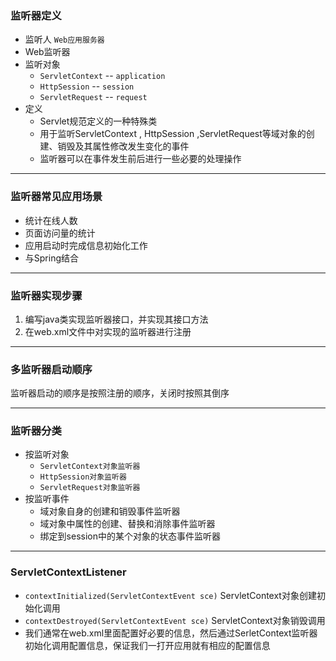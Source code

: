 ### 监听器定义

+ 监听人 `Web应用服务器`
+ Web监听器
+ 监听对象
  - `ServletContext`  -- `application`
  - `HttpSession`  --  `session`
  - `ServletRequest`  -- `request`
+ 定义
  - Servlet规范定义的一种特殊类
  - 用于监听ServletContext , HttpSession ,ServletRequest等域对象的创建、销毁及其属性修改发生变化的事件
  - 监听器可以在事件发生前后进行一些必要的处理操作

-----

### 监听器常见应用场景

+ 统计在线人数
+ 页面访问量的统计
+ 应用启动时完成信息初始化工作
+ 与Spring结合

-----

### 监听器实现步骤

1. 编写java类实现监听器接口，并实现其接口方法
2. 在web.xml文件中对实现的监听器进行注册

-----

### 多监听器启动顺序

监听器启动的顺序是按照注册的顺序，关闭时按照其倒序

----

### 监听器分类

+ 按监听对象
  - `ServletContext对象监听器`
  - `HttpSession对象监听器`
  - `ServletRequest对象监听器`
+ 按监听事件
  - 域对象自身的创建和销毁事件监听器
  - 域对象中属性的创建、替换和消除事件监听器
  - 绑定到session中的某个对象的状态事件监听器

---

### ServletContextListener

+ `contextInitialized(ServletContextEvent sce)`      ServletContext对象创建初始化调用
+ `contextDestroyed(ServletContextEvent sce)`   ServletContext对象销毁调用
+ 我们通常在web.xml里面配置好必要的信息，然后通过SerletContext监听器初始化调用配置信息，保证我们一打开应用就有相应的配置信息
